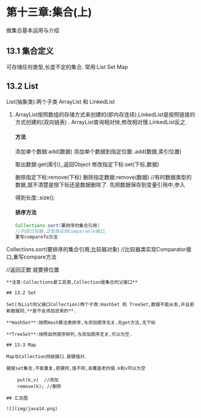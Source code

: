# 第十三章:集合(上)

做集合基本运用与介绍

## 13.1 集合定义

可存储任何类型,长度不定的集合.
常用:List Set Map

## 13.2 List

List(抽象类):两个子类 ArrayList  和 LinkedList

1. ArrayList按照数组的存储方式来创建的(即内存连续),LinkedList是按照链接的方式创建的(双向链表)
   .    ArrayList查询相对快,修改相对慢.LinkedList反之.
   
   #### 方法
   
   添加单个数据:add(数据)
   添加单个数据到指定位置:.add(数据,索引位置)
   
   取出数据:get(索引),,返回Object
   修改指定下标:set(下标,数据)
   
   删除指定下标:remove(下标)
   删除指定数据:remove(数据)
   //有时数据类型的数据,就不清楚是按下标还是数据删除了.
   先把数据保存到变量引用中,参入
   
   得到长度:.size();
   
   #### 排序方法
   
   ```java
   Collections.sort(要排序的集合引用)
   //内部比较器,泛型类实现Comparable接口,
   重写compareTo方法
   ```

Collections.sort(要排序的集合引用,比较器对象)
//比较器类实现Comparator接口,重写compare方法

//返回正数  就要换位置  

```
**注意:Collections是工具类,Collection是集合的父接口**

## 13.2 Set

Set(与List同父接口Collection)两个子类:HashSet 和 TreeSet,数据不能从发,并且若新数据同,**是不会添加进来的**.

**HashSet**:按照Hash算法表排序,与添加顺序无关.无get方法,无下标

**TreeSet**:按照自然顺序排列,与添加顺序无关,可以为空.

## 13.3 Map

Map与Collection同级接口.是键值对.

键是set集合,不能重复,若键同,值不同,会覆盖老的值.k和v可以为空

    put(k,v)  //添加
    remove(k); //删除

## 汇总图

![](img/java14.png)